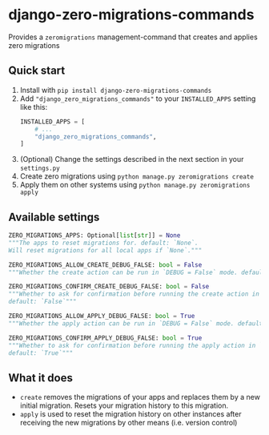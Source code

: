 # django-zero-migrations-commands

Provides a `zeromigrations` management-command that creates and applies zero migrations
## Quick start
1. Install with `pip install django-zero-migrations-commands`
2. Add `"django_zero_migrations_commands"` to your `INSTALLED_APPS` setting like this:
    ```python
    INSTALLED_APPS = [
        # ...
        "django_zero_migrations_commands",
    ]
    ```
3. (Optional) Change the settings described in the next section in your `settings.py`
4. Create zero migrations using `python manage.py zeromigrations create`
5. Apply them on other systems using `python manage.py zeromigrations apply`

## Available settings
```python
ZERO_MIGRATIONS_APPS: Optional[list[str]] = None
"""The apps to reset migrations for. default: `None`.
Will reset migrations for all local apps if `None`."""

ZERO_MIGRATIONS_ALLOW_CREATE_DEBUG_FALSE: bool = False
"""Whether the create action can be run in `DEBUG = False` mode. default: `False`"""

ZERO_MIGRATIONS_CONFIRM_CREATE_DEBUG_FALSE: bool = False
"""Whether to ask for confirmation before running the create action in `DEBUG = False` mode.
default: `False`"""

ZERO_MIGRATIONS_ALLOW_APPLY_DEBUG_FALSE: bool = True
"""Whether the apply action can be run in `DEBUG = False` mode. default: `True`"""

ZERO_MIGRATIONS_CONFIRM_APPLY_DEBUG_FALSE: bool = True
"""Whether to ask for confirmation before running the apply action in `DEBUG = False` mode.
default: `True`"""
```

## What it does
- `create` removes the migrations of your apps and replaces them by a new initial migration. Resets your migration history to this migration.
- `apply` is used to reset the migration history on other instances after receiving the new migrations by other means (i.e. version control)